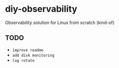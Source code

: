 # diy-observability
Observability solution for Linux from scratch (kind-of)

## TODO

- `improve readme`
- `add disk monitoring`
- `log rotate`
